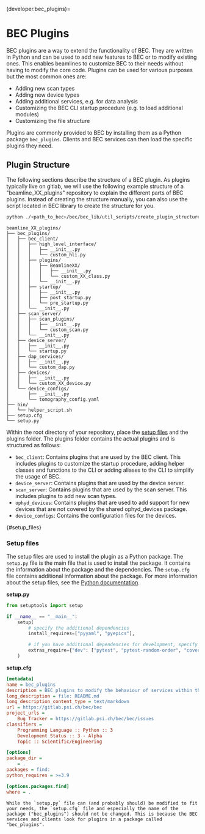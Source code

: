 (developer.bec_plugins)=
# BEC Plugins 

BEC plugins are a way to extend the functionality of BEC. They are written in Python and can be used to add new features to BEC or to modify existing ones. This enables beamlines to customize BEC to their needs without having to modify the core code. Plugins can be used for various purposes but the most common ones are:
* Adding new scan types
* Adding new device types
* Adding additional services, e.g. for data analysis
* Customizing the BEC CLI startup procedure (e.g. to load additional modules)
* Customizing the file structure

Plugins are commonly provided to BEC by installing them as a Python package `bec_plugins`. Clients and BEC services can then load the specific plugins they need.

## Plugin Structure

The following sections describe the structure of a BEC plugin. As plugins typically live on gitlab, we will use the following example structure of a "beamline_XX_plugins" repository to explain the different parts of BEC plugins. Instead of creating the structure manually, you can also use the script located in BEC library to create the structure for you. 
```bash
python ./<path_to_bec>/bec/bec_lib/util_scripts/create_plugin_structure.py <path_to_new_plugin>
```

```
beamline_XX_plugins/
├── bec_plugins/
│   ├── bec_client/
│   │   ├── high_level_interface/
│   │   │   ├── __init__.py
│   │   │   └── custom_hli.py
│   │   ├── plugins/
│   │   │   ├── BeamlineXX/
│   │   │   │   ├── __init__.py
│   │   │   │   └── custom_XX_class.py
│   │   │   └── __init__.py
│   │   ├── startup/
│   │   │   ├── __init__.py
│   │   │   ├── post_startup.py
│   │   │   └── pre_startup.py
│   │   └── __init__.py
│   ├── scan_server/
│   │   ├── scan_plugins/
│   │   │   ├── __init__.py
│   │   │   └── custom_scan.py
│   │   └── __init__.py
│   ├── device_server/
│   │   ├── __init__.py
│   │   └── startup.py
│   ├── dap_services/
│   │   ├── __init__.py
│   │   └── custom_dap.py
│   ├── devices/
│   │   ├── __init__.py
│   │   └── custom_XX_device.py
│   └── device_configs/
│       ├── __init__.py
│       └── tomography_config.yaml
├── bin/
│   └── helper_script.sh
├── setup.cfg
└── setup.py
```
<!-- done with https://tree.nathanfriend.io  -->
<!-- 
beamline_XX_plugins
  bec_plugins
    bec_client
      high_level_interface
        __init__.py
        custom_hli.py
      plugins
        BeamlineXX
          __init__.py
          custom_XX_class.py
        __init__.py
      startup
        __init__.py
        post_startup.py
        pre_startup.py
      __init__.py
    scan_server
      scan_plugins
        __init__.py
        custom_scan.py
      __init__.py
    device_server
      __init__.py
      startup.py
    dap_services
      __init__.py
      custom_dap.py
    devices
      __init__.py
      custom_XX_device.py
    device_configs
      __init__.py
      tomography_config.yaml
  bin
    helper_script.sh
  setup.cfg
  setup.py
   -->

Within the root directory of your repository, place the [setup files](#setup_files) and the plugins folder. The plugins folder contains the actual plugins and is structured as follows:
* `bec_client`: Contains plugins that are used by the BEC client. This includes plugins to customize the startup procedure, adding helper classes and functions to the CLI or adding aliases to the CLI to simplify the usage of BEC.
* `device_server`: Contains plugins that are used by the device server.
* `scan_server`: Contains plugins that are used by the scan server. This includes plugins to add new scan types. 
* `ophyd_devices`: Contains plugins that are used to add support for new devices that are not covered by the shared ophyd_devices package.
* `device_configs`: Contains the configuration files for the devices. 


{#setup_files}
### Setup files

The setup files are used to install the plugin as a Python package. The `setup.py` file is the main file that is used to install the package. It contains the information about the package and the dependencies. The `setup.cfg` file contains additional information about the package. For more information about the setup files, see the [Python documentation](https://packaging.python.org/tutorials/packaging-projects/).

**setup.py**

```python
from setuptools import setup

if __name__ == "__main__":
    setup(
        # specify the additional dependencies
        install_requires=["pyyaml", "pyepics"], 

        # if you have additional dependencies for development, specify them here
        extras_require={"dev": ["pytest", "pytest-random-order", "coverage"]}, 
    )

```

**setup.cfg**

```cfg
[metadata]
name = bec_plugins
description = BEC plugins to modify the behaviour of services within the BEC framework
long_description = file: README.md
long_description_content_type = text/markdown
url = https://gitlab.psi.ch/bec/bec
project_urls =
    Bug Tracker = https://gitlab.psi.ch/bec/bec/issues
classifiers =
    Programming Language :: Python :: 3
    Development Status :: 3 - Alpha
    Topic :: Scientific/Engineering

[options]
package_dir =
    = .
packages = find:
python_requires = >=3.9

[options.packages.find]
where = .

```


``` {note}
While the `setup.py` file can (and probably should) be modified to fit your needs, the `setup.cfg` file and especially the name of the package ("bec_plugins") should not be changed. This is because the BEC services and clients look for plugins in a package called "bec_plugins".
```



